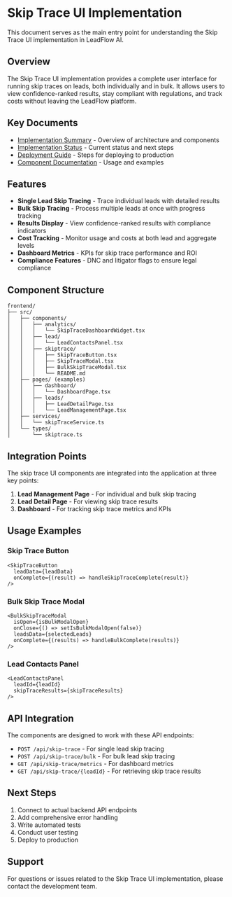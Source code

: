 # Skip Trace UI Implementation

This document serves as the main entry point for understanding the Skip Trace UI implementation in LeadFlow AI.

## Overview

The Skip Trace UI implementation provides a complete user interface for running skip traces on leads, both individually and in bulk. It allows users to view confidence-ranked results, stay compliant with regulations, and track costs without leaving the LeadFlow platform.

## Key Documents

- [Implementation Summary](./SKIP_TRACE_UI_IMPLEMENTATION_SUMMARY.md) - Overview of architecture and components
- [Implementation Status](./SKIP_TRACE_UI_IMPLEMENTATION_STATUS.md) - Current status and next steps
- [Deployment Guide](./SKIP_TRACE_UI_DEPLOYMENT_GUIDE.md) - Steps for deploying to production
- [Component Documentation](./frontend/src/components/skiptrace/README.md) - Usage and examples

## Features

- **Single Lead Skip Tracing** - Trace individual leads with detailed results
- **Bulk Skip Tracing** - Process multiple leads at once with progress tracking
- **Results Display** - View confidence-ranked results with compliance indicators
- **Cost Tracking** - Monitor usage and costs at both lead and aggregate levels
- **Dashboard Metrics** - KPIs for skip trace performance and ROI
- **Compliance Features** - DNC and litigator flags to ensure legal compliance

## Component Structure

```
frontend/
├── src/
│   ├── components/
│   │   ├── analytics/
│   │   │   └── SkipTraceDashboardWidget.tsx
│   │   ├── lead/
│   │   │   └── LeadContactsPanel.tsx
│   │   ├── skiptrace/
│   │   │   ├── SkipTraceButton.tsx
│   │   │   ├── SkipTraceModal.tsx
│   │   │   ├── BulkSkipTraceModal.tsx
│   │   │   └── README.md
│   ├── pages/ (examples)
│   │   ├── dashboard/
│   │   │   └── DashboardPage.tsx
│   │   ├── leads/
│   │   │   ├── LeadDetailPage.tsx
│   │   │   └── LeadManagementPage.tsx
│   ├── services/
│   │   └── skipTraceService.ts
│   └── types/
│       └── skiptrace.ts
```

## Integration Points

The skip trace UI components are integrated into the application at three key points:

1. **Lead Management Page** - For individual and bulk skip tracing
2. **Lead Detail Page** - For viewing skip trace results
3. **Dashboard** - For tracking skip trace metrics and KPIs

## Usage Examples

### Skip Trace Button

```tsx
<SkipTraceButton
  leadData={leadData}
  onComplete={(result) => handleSkipTraceComplete(result)}
/>
```

### Bulk Skip Trace Modal

```tsx
<BulkSkipTraceModal
  isOpen={isBulkModalOpen}
  onClose={() => setIsBulkModalOpen(false)}
  leadsData={selectedLeads}
  onComplete={(results) => handleBulkComplete(results)}
/>
```

### Lead Contacts Panel

```tsx
<LeadContactsPanel
  leadId={leadId}
  skipTraceResults={skipTraceResults}
/>
```

## API Integration

The components are designed to work with these API endpoints:

- `POST /api/skip-trace` - For single lead skip tracing
- `POST /api/skip-trace/bulk` - For bulk lead skip tracing
- `GET /api/skip-trace/metrics` - For dashboard metrics
- `GET /api/skip-trace/{leadId}` - For retrieving skip trace results

## Next Steps

1. Connect to actual backend API endpoints
2. Add comprehensive error handling
3. Write automated tests
4. Conduct user testing
5. Deploy to production

## Support

For questions or issues related to the Skip Trace UI implementation, please contact the development team.
